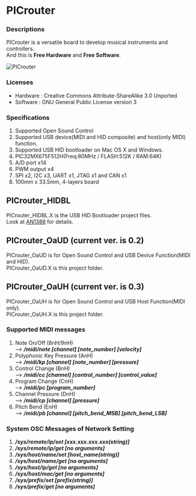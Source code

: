 PICrouter
================================
### Descriptions
PICrouter is a versatile board to develop musical instruments and controllers.  
And this is **Free Hardware** and **Free Software**.

![PICrouter](http://farm6.staticflickr.com/5076/7425609390_5f318ec3ee.jpg "PICrouter")

### Licenses
* Hardware : Creative Commons Attribute-ShareAlike 3.0 Unported  
* Software : GNU General Public License version 3  

### Specifications
1. Supported Open Sound Control
2. Supported USB device(MIDI and HID composite) and host(only MIDI) function.
3. Supported USB HID bootloader on Mac OS X and Windows.
4. PIC32MX675F512H(Freq:80MHz / FLASH:512K / RAM:64K)
5. A/D port x14
6. PWM output x4
7. SPI x2, I2C x3, UART x1, JTAG x1 and CAN x1
8. 100mm x 33.5mm, 4-layers board

PICrouter_HIDBL
--------------------------------
PICrouter_HIDBL.X is the USB HID Bootloader project files.  
Look at [AN1388][] for details.

[AN1388]: http://www.microchip.com/stellent/idcplg?IdcService=SS_GET_PAGE&nodeId=1824&appnote=en554836 "AN1388"

PICrouter_OaUD (current ver. is 0.2)
--------------------------------
PICrouter_OaUD is for Open Sound Control and USB Device Function(MIDI and HID).  
PICrouter_OaUD.X is this project folder.

PICrouter_OaUH (current ver. is 0.3)
--------------------------------
PICrouter_OaUH is for Open Sound Control and USB Host Function(MIDI only).  
PICrouter_OaUH.X is this project folder.

### Supported MIDI messages
1. Note On/Off (8nH/9nH)  
--> ***/midi/note [channel] [note_number] [velocity]***
2. Polyphonic Key Pressure (AnH)  
--> ***/midi/kp [channel] [note_number] [pressure]***
3. Control Change (BnH)  
--> ***/midi/cc [channel] [control_number] [control_value]***
4. Program Change (CnH)  
--> ***/midi/pc [program_number]***
5. Channel Pressure (DnH)  
--> ***/midi/cp [channel] [pressure]***
6. Pitch Bend (EnH)  
--> ***/midi/pb [channel] [pitch_bend_MSB] [pitch_bend_LSB]***

### System OSC Messages of Network Setting
1. ***/sys/remote/ip/set [xxx.xxx.xxx.xxx(string)]***
2. ***/sys/remote/ip/get [no arguments]***
3. ***/sys/host/name/set [host_name(string)]***
4. ***/sys/host/name/get [no arguments]***
5. ***/sys/host/ip/get [no arguments]***
6. ***/sys/host/mac/get [no arguments]***
7. ***/sys/prefix/set [prefix(string)]***
8. ***/sys/prefix/get [no arguments]***